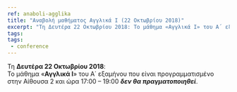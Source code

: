 ```yaml
---
ref: anaboli-agglika
title: "Αναβολή μαθήματος Αγγλικά Ι (22 Οκτωβρίου 2018)"
excerpt: "Τη Δευτέρα 22 Οκτωβρίου 2018: Το μάθημα «Αγγλικά Ι» του Α΄ εξαμήνου που είναι προγραμματισμένο στην Αίθουσα 2 και ώρα 17:00 – 19:00 δεν θα πραγματοποιηθεί."
tags:
tags:
 - conference
--- 
```

Τη **Δευτέρα 22 Οκτωβρίου 2018**:  
Το μάθημα «**Αγγλικά Ι**» του Α΄ εξαμήνου που είναι προγραμματισμένο στην Αίθουσα 2 και ώρα 17:00 – 19:00 **_δεν θα πραγματοποιηθεί_**.
